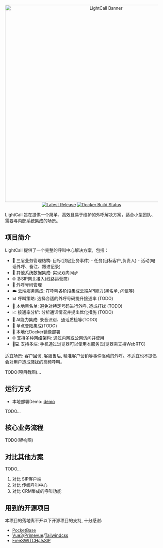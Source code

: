 <p align="center">
    <img width="650" alt="LightCall Banner" src="https://repository-images.githubusercontent.com/1058584358/e823ff36-405c-4c5c-8132-334fb3cc8ff2" />
    </br>
    <a href="https://github.com/tcmzzz/lightcall/releases"><img src="https://img.shields.io/github/release/tcmzzz/lightcall" alt="Latest Release"></a>
    <a href="https://github.com/tcmzzz/lightcall/actions/workflows/docker-publish.yml"><img src="https://github.com/tcmzzz/lightcall/actions/workflows/docker-publish.yml/badge.svg?branch=master" alt="Docker Build Status"></a>
</p>

LightCall 旨在提供一个简单、高效且易于维护的外呼解决方案，适合小型团队、需要与内部系统集成的场景。

## 项目简介

LightCall 提供了一个完整的呼叫中心解决方案，包括：

- 🎯 三层业务管理结构: 目标(顶层业务事件) - 任务(目标客户,负责人) - 活动(电话外呼、备注、跟进记录)
- 🔄 其他系统数据集成: 实现双向同步
- 🌐 多SIP网关接入(线路运营商)
- 📱 外呼号码管理
- ☁️ 云端服务集成: 在呼叫各阶段集成云端API能力(黑名单, 闪信等)
- 📊 呼叫策略: 选择合适的外呼号码提升接通率 (TODO)
- 🚫 本地黑名单: 避免对特定号码进行外呼, 造成打扰 (TODO)
- 📈 接通率分析: 分析通话情况并提出优化措施 (TODO)
- 🤖 AI能力集成: 录音识别、通话质检等(TODO)
- 🔐 单点登陆集成(TODO)
- 🐳 本地化Docker镜像部署
- 🌐 支持多种网络架构: 通过内网或公网访问并使用
- 📱💻 支持多端: 手机通过浏览器可以使用本服务(浏览器需支持WebRTC)


适宜场景: 客户回访, 客服售后, 精准客户营销等事件驱动的外呼。不适宜也不提倡会对用户造成骚扰的高频呼叫。


TODO(项目截图)...

## 运行方式

- 本地部署Demo: [demo](example/demo)

TODO...

## 核心业务流程

TODO(架构图)


## 对比其他方案

TODO...
1. 对比 SIP客户端
2. 对比 传统呼叫中心
3. 对比 CRM集成的呼叫功能

## 用到的开源项目

本项目的落地离不开以下开源项目的支持, 十分感谢:
- [PocketBase](https://github.com/pocketbase/pocketbase)
- [Vue3](https://github.com/vuejs/core)/[Primevue](https://github.com/primefaces/primevue)/[Tailwindcss](https://github.com/tailwindlabs/tailwindcss)
- [FreeSWITCH](https://github.com/signalwire/freeswitch)/[JsSIP](https://github.com/versatica/JsSIP)
